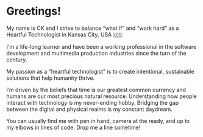 # Greetings!

My name is CK and I strive to balance “what if” and “work hard” as a Heartful Technologist in Kansas City, USA 🇺🇸

I'm a life-long learner and have been a working professional in the software development and multimedia production industries since the turn of the century.

My passion as a "heartful technologist" is to create intentional, sustainable solutions that help humanity thrive.

I’m driven by the beliefs that time is our greatest common currency and humans are our most precious natural resource. Understanding how people interact with technology is my never-ending hobby. Bridging the gap between the digital and physical realms is my constant daydream.

You can usually find me with pen in hand, camera at the ready, and up to my elbows in lines of code. Drop me a line sometime!
